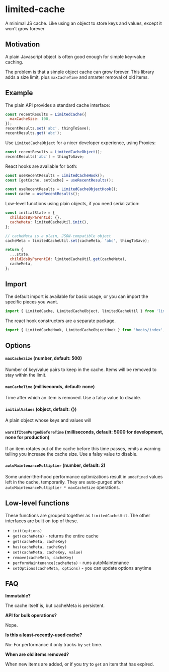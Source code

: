# limited-cache

A minimal JS cache. Like using an object to store keys and values, except it won't grow forever

## Motivation

A plain Javascript object is often good enough for simple key-value caching.

The problem is that a simple object cache can grow forever. This library adds a size limit, plus `maxCacheTime` and
smarter removal of old items.

## Example

The plain API provides a standard cache interface:

```javascript
const recentResults = LimitedCache({
  maxCacheSize: 100,
});
recentResults.set('abc', thingToSave);
recentResults.get('abc');
```

Use `LimitedCacheObject` for a nicer developer experience, using Proxies:

```javascript
const recentResults = LimitedCacheObject();
recentResults['abc'] = thingToSave;
```

React hooks are available for both:

```javascript
const useRecentResults = LimitedCacheHook();
const [getCache, setCache] = useRecentResults();
```

```javascript
const useRecentResults = LimitedCacheObjectHook();
const cache = useRecentResults();
```

Low-level functions using plain objects, if you need serialization:

```javascript
const initialState = {
  childIdsByParentId: {},
  cacheMeta: limitedCacheUtil.init(),
};

// cacheMeta is a plain, JSON-compatible object
cacheMeta = limitedCacheUtil.set(cacheMeta, 'abc', thingToSave);

return {
  ...state,
  childIdsByParentId: limitedCacheUtil.get(cacheMeta),
  cacheMeta,
};
```

## Import

The default import is available for basic usage, or you can import the specific pieces you want.

```javascript
import { LimitedCache, LimitedCacheObject, limitedCacheUtil } from 'limited-cache';
```

The react hook constructors are a separate package.

```javascript
import { LimitedCacheHook, LimitedCacheObjectHook } from 'hooks/index';
```

## Options

#### `maxCacheSize` (number, default: 500)

Number of key/value pairs to keep in the cache. Items will be removed to stay within the limit.

#### `maxCacheTime` (milliseconds, default: none)

Time after which an item is removed. Use a falsy value to disable.

#### `initialValues` (object, default: {})

A plain object whose keys and values will

#### `warnIfItemPurgedBeforeTime` (milliseconds, default: 5000 for development, none for production)

If an item rotates out of the cache before this time passes, emits a warning telling you increase the cache size.
Use a falsy value to disable.

#### `autoMaintenanceMultiplier` (number, default: 2)

Some under-the-hood performance optimizations result in `undefined` values left in the cache, temporarily.
They are auto-purged after `autoMaintenanceMultiplier * maxCacheSize` operations.

## Low-level functions

These functions are grouped together as `limitedCacheUtil`. The other interfaces are built on top of these.

- `init(options)`
- `get(cacheMeta)` - returns the entire cache
- `get(cacheMeta, cacheKey)`
- `has(cacheMeta, cacheKey)`
- `set(cacheMeta, cacheKey, value)`
- `remove(cacheMeta, cacheKey)`
- `performMaintenance(cacheMeta)` - runs autoMaintenance
- `setOptions(cacheMeta, options)` - you can update options anytime

## FAQ

**Immutable?**

The cache itself is, but cacheMeta is persistent.

**API for bulk operations?**

Nope.

**Is this a least-recently-used cache?**

No: For performance it only tracks by `set` time.

**When are old items removed?**

When new items are added, or if you try to `get` an item that has expired.
